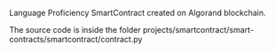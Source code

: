 Language Proficiency SmartContract created on Algorand blockchain.

The source code is inside the folder projects/smartcontract/smart-contracts/smartcontract/contract.py

